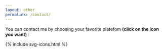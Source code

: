 ```yaml
---
layout: other
permalink: /contact/
---
```


You can contact me by choosing your favorite platefom **(click on the icon you want)** :

<div class="container">
    {% include svg-icons.html %}
</div>
